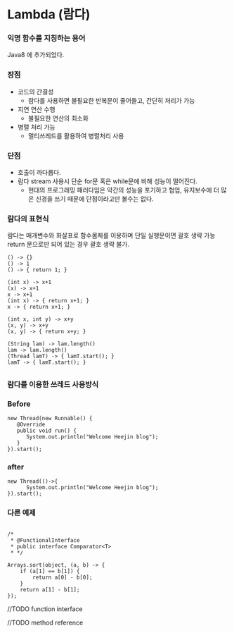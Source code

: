 # Lambda (람다)

###  익명 함수를 지칭하는 용어

Java8 에 추가되었다.

### 장점

- 코드의 간결성
    - 람다를 사용하면 불필요한 반복문이 줄어들고, 간단히 처리가 가능
- 지연 연산 수행 
    - 불필요한 연산의 최소화
- 병렬 처리 가능
    - 멀티쓰레드를 활용하여 병렬처리 사용
    
### 단점
- 호출이 까다롭다.
- 람다 stream 사용시 단순 for문 혹은 while문에 비해 성능이 떨어진다.
    - 현대의 프로그래밍 패러다임은 약간의 성능을 포기하고 협업, 유지보수에 더 많은 신경을 쓰기 때문에 단점이라고만 볼수는 없다.

### 람다의 표현식
람다는 매개변수와 화살표로 함수몸체를 이용하며 단일 실행문이면 괄호 생략 가능
return 문으로만 되어 있는 경우 괄호 생략 불가.

```
() -> {}
() -> 1
() -> { return 1; }

(int x) -> x+1
(x) -> x+1
x -> x+1
(int x) -> { return x+1; }
x -> { return x+1; }

(int x, int y) -> x+y
(x, y) -> x+y
(x, y) -> { return x+y; }

(String lam) -> lam.length()
lam -> lam.length()
(Thread lamT) -> { lamT.start(); }
lamT -> { lamT.start(); }
```

##

### 람다를 이용한 쓰레드 사용방식

### Before
```
new Thread(new Runnable() {
   @Override
   public void run() { 
      System.out.println("Welcome Heejin blog"); 
   }
}).start();
```

### after
```
new Thread(()->{
      System.out.println("Welcome Heejin blog");
}).start();
```

### 다른 예제
```

/*
 * @FunctionalInterface 
 * public interface Comparator<T>
 * */

Arrays.sort(object, (a, b) -> {
    if (a[1] == b[1]) {
        return a[0] - b[0];
    }
    return a[1] - b[1];
});
```

//TODO function interface

//TODO method reference
